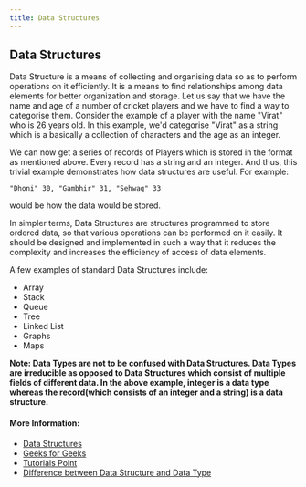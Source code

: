 ```yaml
---
title: Data Structures
---
```

## Data Structures

Data Structure is a means of collecting and organising data so as to perform operations on it efficiently. It is a means to find relationships among data elements for better organization and storage. Let us say that we have the name and age of a number of cricket players and we have to find a way to categorise them. Consider the example of a player with the name "Virat" who is 26 years old. In this example, we'd categorise "Virat" as a string which is a basically a collection of characters and the age as an integer.

We can now get a series of records of Players which is stored in the format as mentioned above. Every record has a string and an integer. And thus, this trivial example demonstrates how data structures are useful. 
For example: 
```
"Dhoni" 30, "Gambhir" 31, "Sehwag" 33 
```
would be how the data would be stored.

In simpler terms, Data Structures are structures programmed to store ordered data, so that various operations can be performed on it easily. It should be designed and implemented in such a way that it reduces the complexity and increases the efficiency of access of data elements.

<!-- Data Structures in memory-->
A few examples of standard Data Structures include:
* Array 
* Stack
* Queue
* Tree
* Linked List
* Graphs
* Maps

**Note:
Data Types are not to be confused with Data Structures. Data Types are irreducible as opposed to Data Structures which consist of multiple fields of different data. In the above example, integer is a data type whereas the record(which consists of an integer and a string) is a data structure.**


#### More Information:
<!-- Please add any articles you think might be helpful to read before writing the article -->
* [Data Structures](http://www.studytonight.com/data-structures/introduction-to-data-structures)
* [Geeks for Geeks](http://www.geeksforgeeks.org/data-structures/)
* [Tutorials Point](https://www.tutorialspoint.com/data_structures_algorithms/data_structure_overview.htm)
* [Difference between Data Structure and Data Type](https://stackoverflow.com/questions/4630377/explain-the-difference-between-a-data-structure-and-a-data-type)

